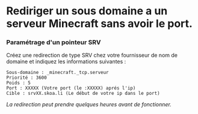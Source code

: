 # Rediriger un sous domaine a un serveur Minecraft sans avoir le port.

### Paramétrage d'un pointeur SRV


Créez une redirection de type SRV chez votre fournisseur de nom de domaine et indiquez les informations suivantes :

```
Sous-domaine : _minecraft._tcp.serveur
Priorité : 3600
Poids : 5
Port : XXXXX (Votre port (le :XXXXX) aprés l'ip)
Cible : srvXX.skoa.li (Le début de votre ip dans le port)
```

*La redirection peut prendre quelques heures avant de fonctionner.*
